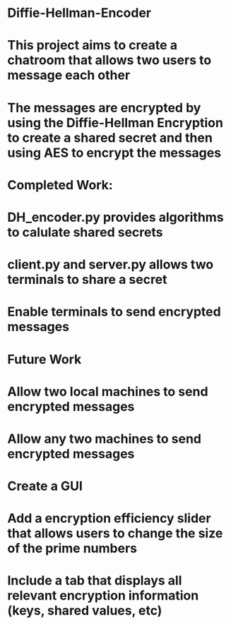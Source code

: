# Diffie-Hellman-Encoder

# This project aims to create a chatroom that allows two users to message each other
# The messages are encrypted by using the Diffie-Hellman Encryption to create a shared secret and then using AES to encrypt the messages

# Completed Work:
#   DH_encoder.py provides algorithms to calulate shared secrets
#   client.py and server.py allows two terminals to share a secret
#   Enable terminals to send encrypted messages

# Future Work
#   Allow two local machines to send encrypted messages
#   Allow any two machines to send encrypted messages
#   Create a GUI
#   Add a encryption efficiency slider that allows users to change the size of the prime numbers
#   Include a tab that displays all relevant encryption information (keys, shared values, etc)